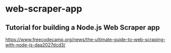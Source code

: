 # web-scraper-app

## Tutorial for building a Node.js Web Scraper app

https://www.freecodecamp.org/news/the-ultimate-guide-to-web-scraping-with-node-js-daa2027dcd3/
